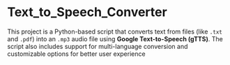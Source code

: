 # Text_to_Speech_Converter
This project is a Python-based script that converts text from files (like `.txt` and `.pdf`) into an `.mp3` audio file using **Google Text-to-Speech (gTTS)**. The script also includes support for multi-language conversion and customizable options for better user experience
